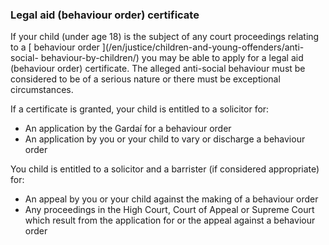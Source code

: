 ###  Legal aid (behaviour order) certificate

If your child (under age 18) is the subject of any court proceedings relating
to a [ behaviour order ](/en/justice/children-and-young-offenders/anti-social-
behaviour-by-children/) you may be able to apply for a legal aid (behaviour
order) certificate. The alleged anti-social behaviour must be considered to be
of a serious nature or there must be exceptional circumstances.

If a certificate is granted, your child is entitled to a solicitor for:

  * An application by the Gardaí for a behaviour order 
  * An application by you or your child to vary or discharge a behaviour order 

You child is entitled to a solicitor and a barrister (if considered
appropriate) for:

  * An appeal by you or your child against the making of a behaviour order 
  * Any proceedings in the High Court, Court of Appeal or Supreme Court which result from the application for or the appeal against a behaviour order 

